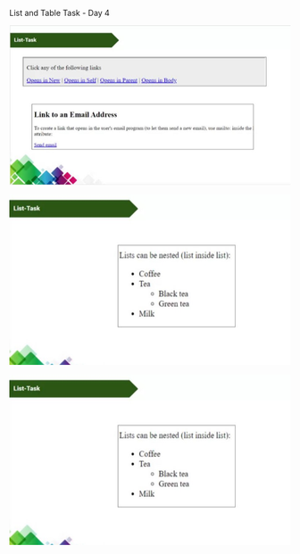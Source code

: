 List and Table Task - Day 4

![alt text](image.png)

![alt text](image-1.png)

![alt text](image-2.png)